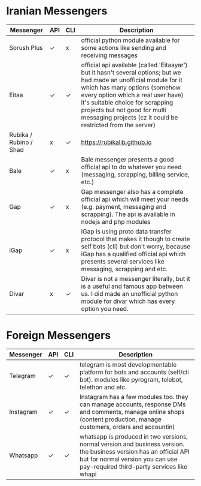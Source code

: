 # Iranian Messengers

| Messenger              | API | CLI | Description                                                                                                                                                                                                                                                                                                                  |
| ---------------------- | --- | --- | ---------------------------------------------------------------------------------------------------------------------------------------------------------------------------------------------------------------------------------------------------------------------------------------------------------------------------- |
| Sorush Plus            | ✓   | x   | official python module available for some actions like sending and receiving messages                                                                                                                                                                                                                                        |
| Eitaa                  | ✓   | ✓   | official api available (called 'Eitaayar') but it hasn't several options; but we had made an unofficial module for it which has many options (somehow every option which a real user have) it's suitable choice for scrapping projects but not good for multi messaging projects (cz it could be restricted from the server) |
| Rubika / Rubino / Shad | x   | ✓   | https://rubikalib.github.io                                                                                                                                                                                                                                                                                                  |
| Bale                   | ✓   | x   | Bale messenger presents a good official api to do whatever you need (messaging, scrapping, billing service, etc.)                                                                                                                                                                                                            |
| Gap                    | ✓   | x   | Gap messenger also has a complete official api which will meet your needs (e.g. payment, messaging and scrapping). The api is available in nodejs and php modules                                                                                                                                                            |
| iGap                   | ✓   | x   | iGap is using proto data transfer protocol that makes it though to create self bots (cli) but don't worry, because iGap has a qualified official api which presents several services like messaging, scrapping and etc.                                                                                                      |
| Divar                  | x   | ✓   | Divar is not a messenger literally, but it is a useful and famous app between us. I did made an unofficial python module for divar which has every option you need.                                                                                                                                                          |

# Foreign Messengers

| Messenger | API | CLI | Description                                                                                                                                                                                         |
| --------- | --- | --- | --------------------------------------------------------------------------------------------------------------------------------------------------------------------------------------------------- |
| Telegram  | ✓   | ✓   | telegram is most developmentable platform for bots and accounts (self/cli bot). modules like pyrogram, telebot, telethon and etc.                                                                   |
| Instagram | ✓   | ✓   | Instagram has a few modules too. they can manage accounts, response DMs and comments, manage online shops (content production, manage customers, orders and accountin)                              |
| Whatsapp  | ✓   | ✓   | whatsapp is produced in two versions, normal version and business version. the business version has an official API but for normal version you can use pay-required third-party services like whapi |

